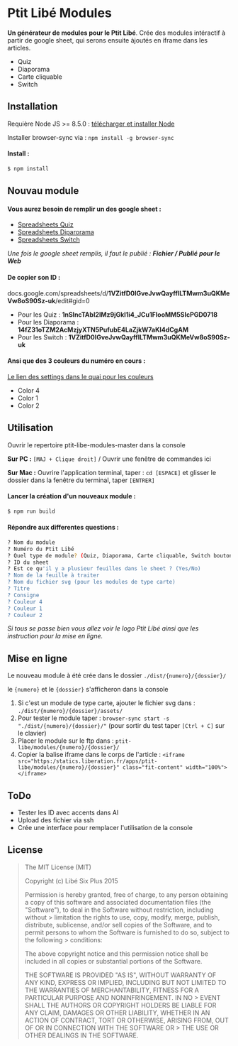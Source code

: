 # Ptit Libé Modules

**Un générateur de modules pour le Ptit Libé**. Crée des modules intéractif à partir de google sheet, qui serons ensuite àjoutés en iframe dans les articles.

- Quiz
- Diaporama
- Carte cliquable
- Switch


## Installation
Requière Node JS >= 8.5.0 : [télécharger et installer Node](https://nodejs.org/fr/)

Installer browser-sync via : `npm install -g browser-sync`

#### Install :

```bash
$ npm install
```
## Nouvau module
#### Vous aurez besoin de remplir un des google sheet :

- [Spreadsheets Quiz](https://docs.google.com/spreadsheets/d/1nSlncTAbI2lMz9jGkI1i4_JCu1FIooMM5SIcPGD0718/edit)
- [Spreadsheets Diparorama](https://docs.google.com/spreadsheets/d/14fZ31oTZM2AcMzjyXTN5PufubE4LaZjkW7aKI4dCgAM/edit)
- [Spreadsheets Switch](https://docs.google.com/spreadsheets/d/1VZitfD0IGveJvwQayfflLTMwm3uQKMeVw8oS90Sz-uk/edit)

_Une fois le google sheet remplis, il faut le publié : **Fichier / Publié pour le Web**_

#### De copier son ID :

docs.google.com/spreadsheets/d/**1VZitfD0IGveJvwQayfflLTMwm3uQKMeVw8oS90Sz-uk**/edit#gid=0

- Pour les Quiz : **1nSlncTAbI2lMz9jGkI1i4_JCu1FIooMM5SIcPGD0718**
- Pour les Diaporama : **14fZ31oTZM2AcMzjyXTN5PufubE4LaZjkW7aKI4dCgAM**
- Pour les Switch : **1VZitfD0IGveJvwQayfflLTMwm3uQKMeVw8oS90Sz-uk**

#### Ansi que des 3 couleurs du numéro en cours :

[Le lien des settings dans le quai pour les couleurs](http://quai.liberation.fr/bilbo/ptitlibemodels/ptitlibesettings/)

- Color 4
- Color 1
- Color 2


## Utilisation

Ouvrir le repertoire ptit-libe-modules-master dans la console

**Sur PC :** `[MAJ + Clique droit]` / Ouvrir une fenêtre de commandes ici

**Sur Mac :** Ouvrire l'application terminal, taper : `cd [ESPACE]` et glisser le dossier dans la fenêtre du terminal, taper `[ENTRER]`

#### Lancer la création d'un nouveaux module :

```bash
$ npm run build
```
#### Répondre aux differentes questions :

```bash
? Nom du module
? Numéro du Ptit Libé
? Quel type de module? (Quiz, Diaporama, Carte cliquable, Switch bouton)
? ID du sheet
? Est ce qu'il y a plusieur feuilles dans le sheet ? (Yes/No)
? Nom de la feuille à traiter
? Nom du fichier svg (pour les modules de type carte)
? Titre
? Consigne
? Couleur 4
? Couleur 1
? Couleur 2
```
_Si tous se passe bien vous allez voir le logo Ptit Libé ainsi que les instruction pour la mise en ligne._

## Mise en ligne
Le nouveau module à été crée dans le dossier `./dist/{numero}/{dossier}/`

le `{numero}` et le `{dossier}` s'afficheron dans la console

1. Si c'est un module de type carte, ajouter le fichier svg dans : `./dist/{numero}/{dossier}/assets/`
2. Pour tester le module taper : `browser-sync start -s "./dist/{numero}/{dossier}/"` (pour sortir du test taper `[Ctrl + C]` sur le clavier)
3. Placer le module sur le ftp dans : `ptit-libe/modules/{numero}/{dossier}/`
4. Copier la balise iframe dans le corps de l'article : `<iframe src="https:/statics.liberation.fr/apps/ptit-libe/modules/{numero}/{dossier}" class="fit-content" width="100%"></iframe>`


## ToDo

- Tester les ID avec accents dans AI
- Upload des fichier via ssh
- Crée une interface pour remplacer l'utilisation de la console


## License

> The MIT License (MIT)
>
> Copyright (c) Libé Six Plus 2015
>
> Permission is hereby granted, free of charge, to any person obtaining a copy of this software and associated documentation files (the "Software"), to deal in the Software without restriction, including without > limitation the rights to use, copy, modify, merge, publish, distribute, sublicense, and/or sell copies of the Software, and to permit persons to whom the Software is furnished to do so, subject to the following > conditions:
>
> The above copyright notice and this permission notice shall be included in all copies or substantial portions of the Software.
>
> THE SOFTWARE IS PROVIDED "AS IS", WITHOUT WARRANTY OF ANY KIND, EXPRESS OR IMPLIED, INCLUDING BUT NOT LIMITED TO THE WARRANTIES OF MERCHANTABILITY, FITNESS FOR A PARTICULAR PURPOSE AND NONINFRINGEMENT. IN NO > EVENT SHALL THE AUTHORS OR COPYRIGHT HOLDERS BE LIABLE FOR ANY CLAIM, DAMAGES OR OTHER LIABILITY, WHETHER IN AN ACTION OF CONTRACT, TORT OR OTHERWISE, ARISING FROM, OUT OF OR IN CONNECTION WITH THE SOFTWARE OR > THE USE OR OTHER DEALINGS IN THE SOFTWARE.
